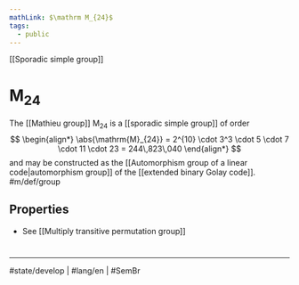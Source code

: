 ```yaml
---
mathLink: $\mathrm M_{24}$
tags:
  - public
---
```

[[Sporadic simple group]]
# $\mathrm{M}_{24}$

The [[Mathieu group]] $\mathrm{M}_{24}$ is a [[sporadic simple group]] of order
$$
\begin{align*}
\abs{\mathrm{M}_{24}} = 2^{10} \cdot 3^3 \cdot 5 \cdot 7 \cdot 11 \cdot 23 = 244\,823\,040
\end{align*}
$$
and may be constructed as the [[Automorphism group of a linear code|automorphism group]] of the [[extended binary Golay code]]. #m/def/group 

## Properties

- See [[Multiply transitive permutation group]]

#
---
#state/develop | #lang/en | #SemBr
